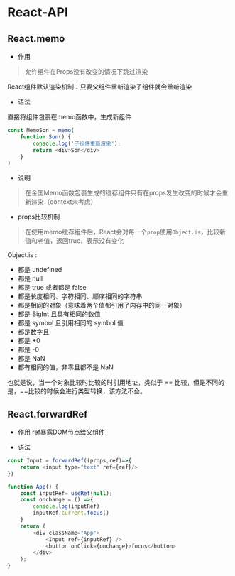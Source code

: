 # React-API

## React.memo

- 作用
> 允许组件在Props没有改变的情况下跳过渲染 

React组件默认渲染机制：只要父组件重新渲染子组件就会重新渲染

- 语法

直接将组件包裹在memo函数中，生成新组件
```js
const MemoSon = memo(
    function Son() {
        console.log('子组件重新渲染');
        return <div>Son</div>
    }
)
```

- 说明
> 在金国Memo函数包裹生成的缓存组件只有在props发生改变的时候才会重新渲染（context未考虑）

- props比较机制
> 在使用memo缓存组件后，React会对每一个`prop`使用`Object.is`，比较新值和老值，返回true，表示没有变化

Object.is :
- 都是 undefined
- 都是 null
- 都是 true 或者都是 false
- 都是长度相同、字符相同、顺序相同的字符串
- 都是相同的对象（意味着两个值都引用了内存中的同一对象）
- 都是 BigInt 且具有相同的数值
- 都是 symbol 且引用相同的 symbol 值
- 都是数字且
- 都是 +0
- 都是 -0
- 都是 NaN
- 都有相同的值，非零且都不是 NaN

也就是说，当一个对象比较时比较的时引用地址，类似于 == 比较，但是不同的是，==比较的时候会进行类型转换，该方法不会。


## React.forwardRef
- 作用
ref暴露DOM节点给父组件

- 语法

```js
const Input = forwardRef((props,ref)=>{
    return <input type="text" ref={ref}/>
})

function App() {
    const inputRef= useRef(null);
    const onchange = () =>{
        console.log(inputRef)
        inputRef.current.focus()
    }
    return (
        <div className="App">
            <Input ref={inputRef} />
            <button onClick={onchange}>focus</button>
        </div>
    );
}
```